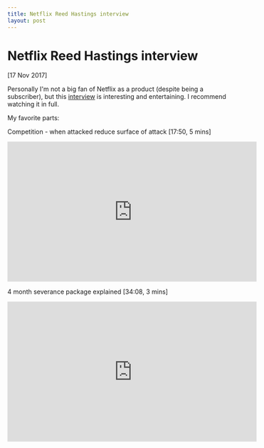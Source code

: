 ```yaml
---
title: Netflix Reed Hastings interview
layout: post
---
```


# Netflix Reed Hastings interview

<div class="date">[17 Nov 2017]</div>

Personally I'm not a big fan of Netflix as a product (despite being a subscriber), but this <a href="https://www.youtube.com/watch?v=m51AWB0Zibs">interview</a> is interesting and entertaining. I recommend watching it in full.

My favorite parts:

Competition - when attacked reduce surface of attack [17:50, 5 mins]

<iframe width="560" height="315" src="https://www.youtube.com/embed/m51AWB0Zibs?rel=0&amp;start=1071" frameborder="0" allowfullscreen></iframe>

4 month severance package explained [34:08, 3 mins]

<iframe width="560" height="315" src="https://www.youtube.com/embed/m51AWB0Zibs?rel=0&amp;start=2048" frameborder="0" allowfullscreen></iframe>
<br/>